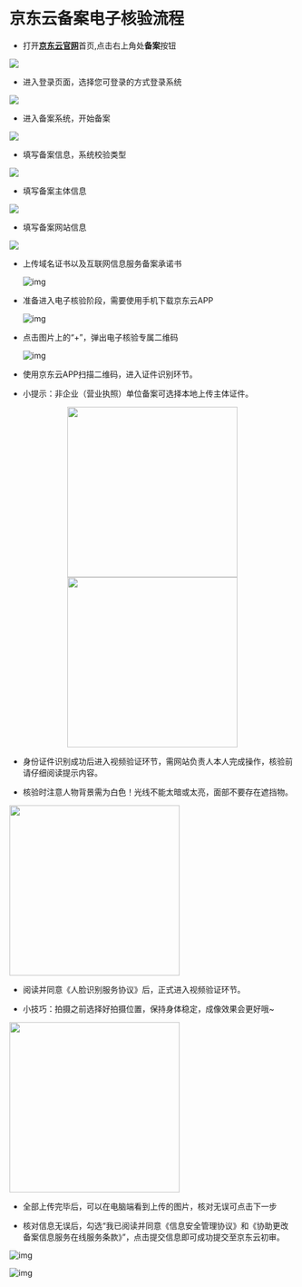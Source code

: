 # 京东云备案电子核验流程

-  打开[**京东云官网**](https://www.jdcloud.com/)首页,点击右上角处**备案**按钮
  
 <img src="../../../../../image/ICP-License-Service/20230215-pic/1-homeurl.png">

- 进入登录页面，选择您可登录的方式登录系统

 <img src="../../../../../image/ICP-License-Service/20230215-pic/2-login.png">
  
- 进入备案系统，开始备案

<img src="../../../../../image/ICP-License-Service/20230215-pic/3-start.png">
  
- 填写备案信息，系统校验类型

 <img src="../../../../../image/ICP-License-Service/20230215-pic/4-yanzheng.png">
  
- 填写备案主体信息

<img src="../../../../../image/ICP-License-Service/20230215-pic/5-2zsb.png">
  
- 填写备案网站信息

<img src="../../../../../image/ICP-License-Service/20230215-pic/6-website-zsb.png">
  
- 上传域名证书以及互联网信息服务备案承诺书

  ![img](../../../../../image/ICP-License-Service/20230215-pic/7-uploadpic.png)
  
- 准备进入电子核验阶段，需要使用手机下载京东云APP

  ![img](../../../../../image/ICP-License-Service/20230215-pic/8-dzhy-zsb.png)
  
- 点击图片上的“+”，弹出电子核验专属二维码

  ![img](../../../../../image/ICP-License-Service/20230215-pic/8-1dzhy-ewm.png)
  
- 使用京东云APP扫描二维码，进入证件识别环节。

- 小提示：非企业（营业执照）单位备案可选择本地上传主体证件。

<center class="half"> 
    <img src="../../../../../image/ICP-License-Service/20230215-pic/8-2yyzz.jpg" width="300"/>
    <img src="../../../../../image/ICP-License-Service/20230215-pic/8-3sfz.jpg" width="300"/>
</center>
 
- 身份证件识别成功后进入视频验证环节，需网站负责人本人完成操作，核验前请仔细阅读提示内容。

- 核验时注意人物背景需为白色！光线不能太暗或太亮，面部不要存在遮挡物。

 <img src="../../../../../image/ICP-License-Service/20230215-pic/8-4-hssm.jpg" width="300"/>
 
- 阅读并同意《人脸识别服务协议》后，正式进入视频验证环节。

- 小技巧：拍摄之前选择好拍摄位置，保持身体稳定，成像效果会更好哦~

 <img src="../../../../../image/ICP-License-Service/20230215-pic/8-5kshs.jpg" width="300"/>
 
- 全部上传完毕后，可以在电脑端看到上传的图片，核对无误可点击下一步

- 核对信息无误后，勾选“我已阅读并同意《信息安全管理协议》和《协助更改备案信息服务在线服务条款》”，点击提交信息即可成功提交至京东云初审。

 ![img](../../../../../image/ICP-License-Service/20230215-pic/9-check-dmb.png)
 
 ![img](../../../../../image/ICP-License-Service/20230215-pic/10-submiit.png)
 
 
 
